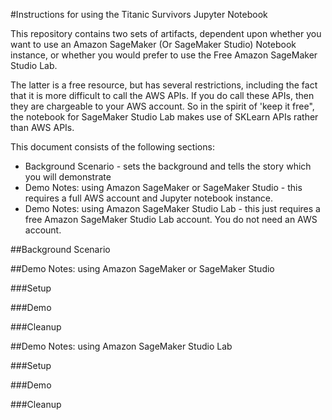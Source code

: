 #Instructions for using the Titanic Survivors Jupyter Notebook

This repository contains two sets of artifacts, dependent upon whether you want to use an Amazon SageMaker (Or SageMaker Studio) Notebook instance, 
or whether you would prefer to use the Free Amazon SageMaker Studio Lab.

The latter is a free resource, but has several restrictions, including the fact that it is more difficult to call the AWS APIs. 
If you do call these APIs, then they are chargeable to your AWS account. So in the spirit of 'keep it free", 
the notebook for SageMaker Studio Lab makes use of SKLearn APIs rather than AWS APIs.

This document consists of the following sections:

- Background Scenario - sets the background and tells the story which you will demonstrate
- Demo Notes: using Amazon SageMaker or SageMaker Studio - this requires a full AWS account and Jupyter notebook instance.
- Demo Notes: using Amazon SageMaker Studio Lab - this just requires a free Amazon SageMaker Studio Lab account. You do not need an AWS account.

##Background Scenario


##Demo Notes: using Amazon SageMaker or SageMaker Studio

###Setup

###Demo


###Cleanup


##Demo Notes: using Amazon SageMaker Studio Lab


###Setup

###Demo


###Cleanup

